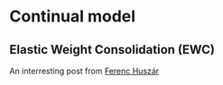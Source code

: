 # Continual model


## Elastic Weight Consolidation (EWC)

An interresting post from [Ferenc Huszár](https://www.inference.vc/on-empirical-fisher-information/)